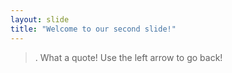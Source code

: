 ```yaml
---
layout: slide
title: "Welcome to our second slide!"
---
```

>. What a quote!
Use the left arrow to go back!

